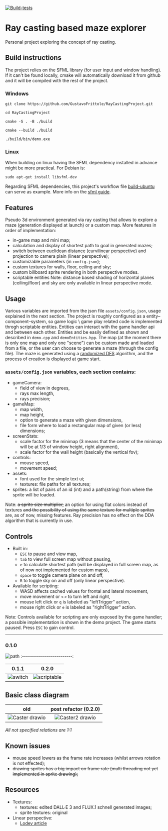 [![Build-tests](https://github.com/GustavoFrittole/RayCastingProject/actions/workflows/test-builds.yml/badge.svg)](https://github.com/GustavoFrittole/RayCastingProject/actions/workflows/test-builds.yml)

# Ray casting based maze explorer
Personal project exploring the concept of ray casting.
## Build instructions
The project relies on the SFML library (for user input and window handling). If it can't be found locally, cmake will automatically download it from github and it will be compiled with the rest of the project.
### Windows
```
git clone https://github.com/GustavoFrittole/RayCastingProject.git
```
```
cd RayCastingProject
```
```
cmake -S . -B ./build
```
```
cmake --build ./build
```
```
./build/bin/demo.exe
```
### Linux 
When building on linux having the SFML dependency installed in advance might be more practical. For Debian is:
```
sudo apt-get install libsfml-dev
```
Regarding SFML dependencies, this project's workflow file [build-ubuntu](https://github.com/GustavoFrittole/RayCastingProject/blob/652de14edd2ba82c59bac9e2bb2f2771dd5f1e0c/.github/workflows/test-builds.yml) can serve as example. More info on the [sfml guide](https://www.sfml-dev.org/tutorials/2.6/start-cmake.php).


## Features
Pseudo 3d environment generated via ray casting that allows to explore a maze (generation displayed at launch) or a custom map. More features in order of implementation:
- in-game map and mini map;
- calculation and display of shortest path to goal in generated mazes;
- switch between euclidean distance (curvilinear perspective) and projection to camera plain (linear perspective);
- customizable parameters (in `config.json`);
- custom textures for walls, floor, ceiling and sky;
- custom billboard sprite rendering in both perspective modes.
- scriptable entities
Note: distance based shading of horizontal planes (ceiling/floor) and sky are only available in linear perspective mode.

## Usage
Various variables are imported from the json file `assets/config.json`, usage explained in the next section. The project is roughly configured as a entity–component–system, so game logic \ game play related code is implemented throgh scriptable entities. Entities can interact with the game handler api and between each other. Entities and be easily defined as shown and described in `demo.cpp` and `demoEntities.hpp`.
The map (at the moment there is only one map and only one "scene") can be custom made and loaded from a file, or the user can choose to generate a maze (through the config file). The maze is generated using a [randomized DFS](https://en.wikipedia.org/wiki/Maze_generation_algorithm#Randomized_depth-first_search) algorithm, and the process of creation is displayed at game start.

### `assets/config.json` variables, each section contains:
- gameCamera: 
   - field of view in degrees, 
   - rays max length, 
   - rays precision;
- gameMap: 
   - map width, 
   - map height, 
   - option to generate a maze with given dimensions, 
   - file form where to load a rectangular map of given (or less) dimensions;
- screenStats: 
   - scale factor for the minimap (3 means that the center of the minimap will be at 1/3 of window height, right alignment),
   - scale factor for the wall height (basically the vertical fov);
- controls: 
   - mouse speed,
   - movement speed;
- assets:
   - font used for the simple text ui;
   - textures: file paths for all textures;
- sprites: a list of pairs of an id (int) and a path(string) from where the sprite will be loaded.

Note: ~~a sprite size multiplier,~~ an option for using flat colors instead of textures ~~and the possibility of using the same texture for multiple sprites~~ are, as of now, missing features. Ray precision has no effect on the DDA algorithm that is currently in use.

## Controls
- Built in:
   - `ESC` to pause and view map, 
   - `tab` to view full screen map without pausing,
   - `e` to calculate shortest path (will be displayed in full screen map, as of now not implemented for custom maps),
   - `space` to toggle camera plane on and off,
   - `R` to toggle sky on and off (only linear perspective).
- Available for scripting:
   - WASD affects cached values for frontal and lateral movement,
   - move movement or `<` `>` to turn left and right,
   - mouse left click or `q` is labeled as "leftTrigger" action,
   - mouse right click or `e` is labeled as "rightTrigger" action.

Note: Controls available for scripting are only exposed by the game handler; a possible implementation is shown in the demo project. The game starts paused. Press `ESC` to gain control.
___
### 0.1.0
![path](https://github.com/user-attachments/assets/f1382797-0022-4488-bfb5-c3c704b4340b)
:-------------------------:

0.1.1 | 0.2.0
:-------------------------:|:-------------------------:
![switch](https://github.com/user-attachments/assets/159c4ac2-e2bf-49a2-89ed-49960b84b41b) |![scriptable](https://github.com/user-attachments/assets/a88f578f-9904-4b51-ae12-82920c35d53d)


## Basic class diagram
old | post refactor (0.2.0)
:-------------------------:|:-------------------------:
![Caster drawio](https://github.com/user-attachments/assets/9e436ad2-37ac-475a-bd19-af297e51c40f) | ![Caster2 drawio](https://github.com/user-attachments/assets/6cc88bfc-6c43-4cdf-b52e-64a4bc934561)


*All not specified relations are 1:1*

## Known issues
- mouse speed lowers as the frame rate increases (whilst arrows rotation is not effected);
- ~~drawing sprites has a big impact on frame rate (multi threading not yet implemented in sprite drawing);~~

## Resources
 - Textures:
    - textures: edited DALL·E 3 and FLUX.1 schnell generated images;
    - sprite textures: original
 - Linear perspective:
    - [Lodev article](https://lodev.org/cgtutor/raycasting.html)
